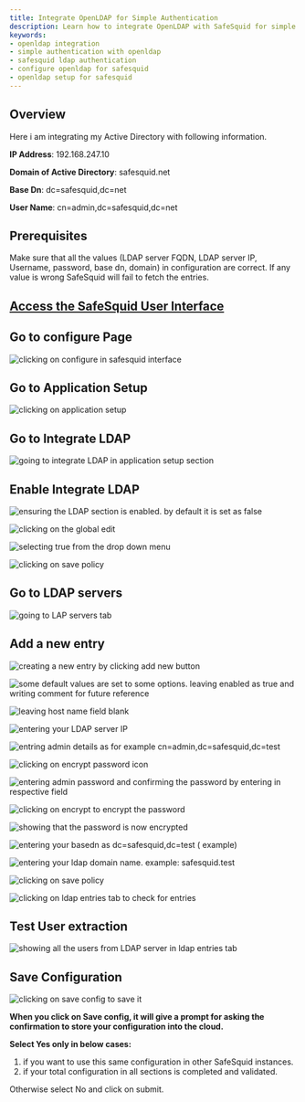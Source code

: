 ```yaml
---
title: Integrate OpenLDAP for Simple Authentication
description: Learn how to integrate OpenLDAP with SafeSquid for simple authentication, including configuration steps for LDAP server, user extraction, and testing.
keywords:
- openldap integration
- simple authentication with openldap
- safesquid ldap authentication
- configure openldap for safesquid
- openldap setup for safesquid
---
```


## Overview
Here i am integrating my Active Directory with following information.

**IP Address**: 192.168.247.10

**Domain of Active Directory**: safesquid.net

**Base Dn**: dc=safesquid,dc=net

**User Name**: cn=admin,dc=safesquid,dc=net


## Prerequisites
Make sure that all the values (LDAP server FQDN, LDAP server IP, Username, password, base dn, domain) in configuration are correct. If any value is wrong SafeSquid will fail to fetch the entries.

## [Access the SafeSquid User Interface](/docs/08-SafeSquid%20Interface/Accessing%20the%20SafeSquid%20Interface.md)

## Go to configure Page
![clicking on configure in safesquid interface](/img/How_To/Integrate_openLDAP_for_simple_authentication/image1.webp)

## Go to Application Setup 
![clicking on application setup](/img/How_To/Integrate_openLDAP_for_simple_authentication/image2.webp)

## Go to Integrate LDAP
![going to integrate LDAP in application setup section](/img/How_To/Integrate_openLDAP_for_simple_authentication/image3.webp)

## Enable Integrate LDAP 
![ensuring the LDAP section is enabled. by default it is set as false](/img/How_To/Integrate_openLDAP_for_simple_authentication/image4.webp)

![clicking on the global edit ](/img/How_To/Integrate_openLDAP_for_simple_authentication/image5.webp)

![selecting true from the drop down menu](/img/How_To/Integrate_openLDAP_for_simple_authentication/image6.webp)

![clicking on save policy](/img/How_To/Integrate_openLDAP_for_simple_authentication/image7.webp)

## Go to LDAP servers
![going to LAP servers tab](/img/How_To/Integrate_openLDAP_for_simple_authentication/image8.webp)

## Add a new entry 
![creating a new entry by clicking add new button](/img/How_To/Integrate_openLDAP_for_simple_authentication/image9.webp)

![some default values are set to some options. leaving enabled as true and writing comment for future reference](/img/How_To/Integrate_openLDAP_for_simple_authentication/image10.webp)

![leaving host name field blank](/img/How_To/Integrate_openLDAP_for_simple_authentication/image11.webp)

![entering your LDAP server IP ](/img/How_To/Integrate_openLDAP_for_simple_authentication/image12.webp)

![entring admin details as for example cn=admin,dc=safesquid,dc=test ](/img/How_To/Integrate_openLDAP_for_simple_authentication/image13.webp)

![clicking on encrypt password icon](/img/How_To/Integrate_openLDAP_for_simple_authentication/image14.webp)

![entering admin password and confirming the password by entering in respective field](/img/How_To/Integrate_openLDAP_for_simple_authentication/image15.webp)

![clicking on encrypt to encrypt the password](/img/How_To/Integrate_openLDAP_for_simple_authentication/image16.webp)

![showing that the password is now encrypted](/img/How_To/Integrate_openLDAP_for_simple_authentication/image17.webp)

![entering your basedn as dc=safesquid,dc=test ( example)](/img/How_To/Integrate_openLDAP_for_simple_authentication/image18.webp)

![entering your ldap domain name. example: safesquid.test](/img/How_To/Integrate_openLDAP_for_simple_authentication/image19.webp)

![clicking on save policy](/img/How_To/Integrate_openLDAP_for_simple_authentication/image20.webp)

![clicking on ldap entries tab to check for entries](/img/How_To/Integrate_openLDAP_for_simple_authentication/image21.webp)

## Test User extraction 
![showing all the users from LDAP server in ldap entries tab](/img/How_To/Integrate_openLDAP_for_simple_authentication/image22.webp)

## Save Configuration 
![clicking on save config to save it](/img/How_To/Integrate_openLDAP_for_simple_authentication/image23.webp)

**When you click on Save config, it will give a prompt for asking the confirmation to store your configuration into the cloud.**

**Select Yes only in below cases:**

1. if you want to use this same configuration in other SafeSquid instances.
2. if your total configuration in all sections is completed and validated.

Otherwise select No and click on submit.
